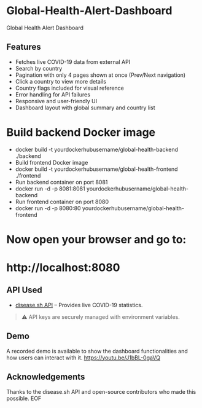 # Global-Health-Alert-Dashboard
Global Health Alert Dashboard

##  Features
- Fetches live COVID-19 data from external API
- Search by country
- Pagination with only 4 pages shown at once (Prev/Next navigation)
- Click a country to view more details
- Country flags included for visual reference
- Error handling for API failures
- Responsive and user-friendly UI
- Dashboard layout with global summary and country list

# Build backend Docker image
- docker build -t yourdockerhubusername/global-health-backend ./backend
- Build frontend Docker image
- docker build -t yourdockerhubusername/global-health-frontend ./frontend
- Run backend container on port 8081
- docker run -d -p 8081:8081 yourdockerhubusername/global-health-backend
- Run frontend container on port 8080
- docker run -d -p 8080:80 yourdockerhubusername/global-health-frontend

# Now open your browser and go to:
# http://localhost:8080

##  API Used
- [disease.sh API](https://disease.sh) – Provides live COVID-19 statistics.

> ⚠ API keys are securely managed with environment variables.

##  Demo
A recorded demo is available to show the dashboard functionalities and how users can interact with it.
https://youtu.be/J1bBL-0gaVQ

##  Acknowledgements
Thanks to the disease.sh API and open-source contributors who made this possible.
EOF
